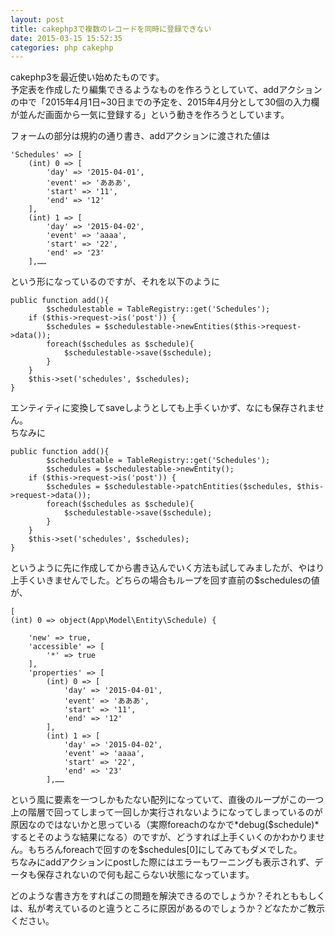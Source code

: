 ```yaml
---
layout: post
title: cakephp3で複数のレコードを同時に登録できない
date: 2015-03-15 15:52:35
categories: php cakephp
---
```

<!-- {% raw %} -->
<p>cakephp3を最近使い始めたものです。<br>
予定表を作成したり編集できるようなものを作ろうとしていて、addアクションの中で「2015年4月1日~30日までの予定を、2015年4月分として30個の入力欄が並んだ画面から一気に登録する」という動きを作ろうとしています。</p>

<p>フォームの部分は規約の通り書き、addアクションに渡された値は</p>

<pre><code>'Schedules' =&gt; [
    (int) 0 =&gt; [
        'day' =&gt; '2015-04-01',
        'event' =&gt; 'あああ',
        'start' =&gt; '11',
        'end' =&gt; '12'
    ],
    (int) 1 =&gt; [
        'day' =&gt; '2015-04-02',
        'event' =&gt; 'aaaa',
        'start' =&gt; '22',
        'end' =&gt; '23'
    ],……
</code></pre>

<p>という形になっているのですが、それを以下のように</p>

<pre><code>public function add(){
        $schedulestable = TableRegistry::get('Schedules');
    if ($this-&gt;request-&gt;is('post')) {
        $schedules = $schedulestable-&gt;newEntities($this-&gt;request-&gt;data());
        foreach($schedules as $schedule){
            $schedulestable-&gt;save($schedule);
        }
    }
    $this-&gt;set('schedules', $schedules);
}
</code></pre>

<p>エンティティに変換してsaveしようとしても上手くいかず、なにも保存されません。<br>
ちなみに</p>

<pre><code>public function add(){
        $schedulestable = TableRegistry::get('Schedules');
        $schedules = $schedulestable-&gt;newEntity();
    if ($this-&gt;request-&gt;is('post')) {
        $schedules = $schedulestable-&gt;patchEntities($schedules, $this-&gt;request-&gt;data());
        foreach($schedules as $schedule){
            $schedulestable-&gt;save($schedule);
        }
    }
    $this-&gt;set('schedules', $schedules);
}
</code></pre>

<p>というように先に作成してから書き込んでいく方法も試してみましたが、やはり上手くいきませんでした。どちらの場合もループを回す直前の$schedulesの値が、</p>

<pre><code>[
(int) 0 =&gt; object(App\Model\Entity\Schedule) {

    'new' =&gt; true,
    'accessible' =&gt; [
        '*' =&gt; true
    ],
    'properties' =&gt; [
        (int) 0 =&gt; [
            'day' =&gt; '2015-04-01',
            'event' =&gt; 'あああ',
            'start' =&gt; '11',
            'end' =&gt; '12'
        ],
        (int) 1 =&gt; [
            'day' =&gt; '2015-04-02',
            'event' =&gt; 'aaaa',
            'start' =&gt; '22',
            'end' =&gt; '23'
        ],……
</code></pre>

<p>という風に要素を一つしかもたない配列になっていて、直後のループがこの一つ上の階層で回ってしまって一回しか実行されないようになってしまっているのが原因なのではないかと思っている（実際foreachのなかで*debug($schedule)*するとそのような結果になる）のですが、どうすれば上手くいくのかわかりません。もちろんforeachで回すのを$schedules[0]にしてみてもダメでした。<br>
ちなみにaddアクションにpostした際にはエラーもワーニングも表示されず、データも保存されないので何も起こらない状態になっています。</p>

<p>どのような書き方をすればこの問題を解決できるのでしょうか？それとももしくは、私が考えているのと違うところに原因があるのでしょうか？どなたかご教示ください。</p>
<!-- {% endraw %} -->
